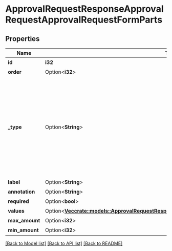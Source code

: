 # ApprovalRequestResponseApprovalRequestApprovalRequestFormParts

## Properties

Name | Type | Description | Notes
------------ | ------------- | ------------- | -------------
**id** | **i32** | 項目ID | 
**order** | Option<**i32**> | 順序 | [optional]
**_type** | Option<**String**> | 項目種別 (title: 申請タイトル, single_line: 自由記述形式 1行, multi_line: 自由記述形式 複数行, select: プルダウン, date: 日付, amount: 金額, receipt: 添付ファイル, section: 部門ID, partner: 取引先ID, ninja_sign_document: 契約書（freeeサイン連携）) | [optional]
**label** | Option<**String**> | 項目名 | [optional]
**annotation** | Option<**String**> | 追加説明 | [optional]
**required** | Option<**bool**> | 必須かどうか | [optional]
**values** | Option<[**Vec<crate::models::ApprovalRequestResponseApprovalRequestApprovalRequestFormValues>**](approvalRequestResponse_approval_request_approval_request_form_values.md)> | 選択項目 | [optional]
**max_amount** | Option<**i32**> | 上限金額 | [optional]
**min_amount** | Option<**i32**> | 下限金額 | [optional]

[[Back to Model list]](../README.md#documentation-for-models) [[Back to API list]](../README.md#documentation-for-api-endpoints) [[Back to README]](../README.md)


